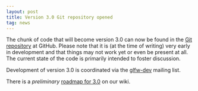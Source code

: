 ```yaml
---
layout: post
title: Version 3.0 Git repository opened
tag: news
---
```


The chunk of code that will become version 3.0 can now be found in the
[Git repository](https://github.com/glfw/glfw) at GitHub.
Please note that it is (at the time of writing) very early in development and
that things may not work yet or even be present at all.  The current state of
the code is primarily intended to foster discussion.

Development of version 3.0 is coordinated via the
[glfw-dev](https://lists.stacken.kth.se/mailman/listinfo/glfw-dev)
mailing list.

There is a *preliminary*
[roadmap for 3.0](http://wiki.glfw.org/wiki/Roadmap_for_3.0) on
our wiki.
